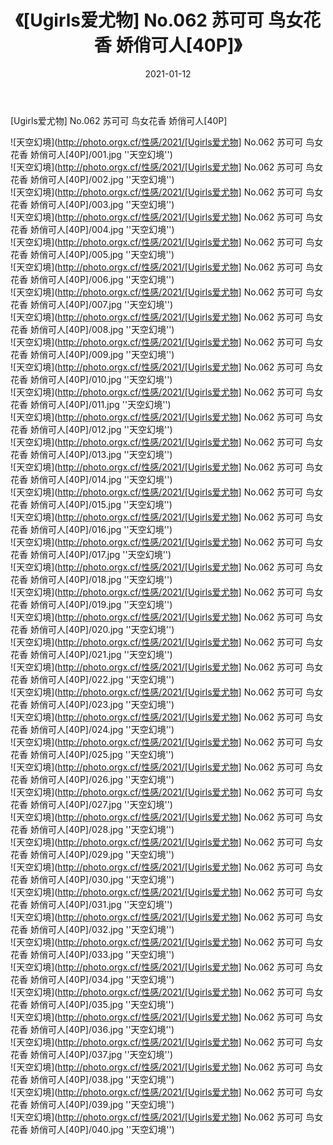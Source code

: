 ﻿---
layout: post
title:  《[Ugirls爱尤物] No.062 苏可可 鸟女花香 娇俏可人[40P]》
date:   2021-01-12
image: http://photo.orgx.cf/性感/2021/[Ugirls爱尤物] No.062 苏可可 鸟女花香 娇俏可人[40P]/000.jpg
categories: [美女, 性感, 泳衣]
---

[Ugirls爱尤物] No.062 苏可可 鸟女花香 娇俏可人[40P]



![天空幻境](http://photo.orgx.cf/性感/2021/[Ugirls爱尤物] No.062 苏可可 鸟女花香 娇俏可人[40P]/001.jpg ''天空幻境'') <br>
![天空幻境](http://photo.orgx.cf/性感/2021/[Ugirls爱尤物] No.062 苏可可 鸟女花香 娇俏可人[40P]/002.jpg ''天空幻境'') <br>
![天空幻境](http://photo.orgx.cf/性感/2021/[Ugirls爱尤物] No.062 苏可可 鸟女花香 娇俏可人[40P]/003.jpg ''天空幻境'') <br>
![天空幻境](http://photo.orgx.cf/性感/2021/[Ugirls爱尤物] No.062 苏可可 鸟女花香 娇俏可人[40P]/004.jpg ''天空幻境'') <br>
![天空幻境](http://photo.orgx.cf/性感/2021/[Ugirls爱尤物] No.062 苏可可 鸟女花香 娇俏可人[40P]/005.jpg ''天空幻境'') <br>
![天空幻境](http://photo.orgx.cf/性感/2021/[Ugirls爱尤物] No.062 苏可可 鸟女花香 娇俏可人[40P]/006.jpg ''天空幻境'') <br>
![天空幻境](http://photo.orgx.cf/性感/2021/[Ugirls爱尤物] No.062 苏可可 鸟女花香 娇俏可人[40P]/007.jpg ''天空幻境'') <br>
![天空幻境](http://photo.orgx.cf/性感/2021/[Ugirls爱尤物] No.062 苏可可 鸟女花香 娇俏可人[40P]/008.jpg ''天空幻境'') <br>
![天空幻境](http://photo.orgx.cf/性感/2021/[Ugirls爱尤物] No.062 苏可可 鸟女花香 娇俏可人[40P]/009.jpg ''天空幻境'') <br>
![天空幻境](http://photo.orgx.cf/性感/2021/[Ugirls爱尤物] No.062 苏可可 鸟女花香 娇俏可人[40P]/010.jpg ''天空幻境'') <br>
![天空幻境](http://photo.orgx.cf/性感/2021/[Ugirls爱尤物] No.062 苏可可 鸟女花香 娇俏可人[40P]/011.jpg ''天空幻境'') <br>
![天空幻境](http://photo.orgx.cf/性感/2021/[Ugirls爱尤物] No.062 苏可可 鸟女花香 娇俏可人[40P]/012.jpg ''天空幻境'') <br>
![天空幻境](http://photo.orgx.cf/性感/2021/[Ugirls爱尤物] No.062 苏可可 鸟女花香 娇俏可人[40P]/013.jpg ''天空幻境'') <br>
![天空幻境](http://photo.orgx.cf/性感/2021/[Ugirls爱尤物] No.062 苏可可 鸟女花香 娇俏可人[40P]/014.jpg ''天空幻境'') <br>
![天空幻境](http://photo.orgx.cf/性感/2021/[Ugirls爱尤物] No.062 苏可可 鸟女花香 娇俏可人[40P]/015.jpg ''天空幻境'') <br>
![天空幻境](http://photo.orgx.cf/性感/2021/[Ugirls爱尤物] No.062 苏可可 鸟女花香 娇俏可人[40P]/016.jpg ''天空幻境'') <br>
![天空幻境](http://photo.orgx.cf/性感/2021/[Ugirls爱尤物] No.062 苏可可 鸟女花香 娇俏可人[40P]/017.jpg ''天空幻境'') <br>
![天空幻境](http://photo.orgx.cf/性感/2021/[Ugirls爱尤物] No.062 苏可可 鸟女花香 娇俏可人[40P]/018.jpg ''天空幻境'') <br>
![天空幻境](http://photo.orgx.cf/性感/2021/[Ugirls爱尤物] No.062 苏可可 鸟女花香 娇俏可人[40P]/019.jpg ''天空幻境'') <br>
![天空幻境](http://photo.orgx.cf/性感/2021/[Ugirls爱尤物] No.062 苏可可 鸟女花香 娇俏可人[40P]/020.jpg ''天空幻境'') <br>
![天空幻境](http://photo.orgx.cf/性感/2021/[Ugirls爱尤物] No.062 苏可可 鸟女花香 娇俏可人[40P]/021.jpg ''天空幻境'') <br>
![天空幻境](http://photo.orgx.cf/性感/2021/[Ugirls爱尤物] No.062 苏可可 鸟女花香 娇俏可人[40P]/022.jpg ''天空幻境'') <br>
![天空幻境](http://photo.orgx.cf/性感/2021/[Ugirls爱尤物] No.062 苏可可 鸟女花香 娇俏可人[40P]/023.jpg ''天空幻境'') <br>
![天空幻境](http://photo.orgx.cf/性感/2021/[Ugirls爱尤物] No.062 苏可可 鸟女花香 娇俏可人[40P]/024.jpg ''天空幻境'') <br>
![天空幻境](http://photo.orgx.cf/性感/2021/[Ugirls爱尤物] No.062 苏可可 鸟女花香 娇俏可人[40P]/025.jpg ''天空幻境'') <br>
![天空幻境](http://photo.orgx.cf/性感/2021/[Ugirls爱尤物] No.062 苏可可 鸟女花香 娇俏可人[40P]/026.jpg ''天空幻境'') <br>
![天空幻境](http://photo.orgx.cf/性感/2021/[Ugirls爱尤物] No.062 苏可可 鸟女花香 娇俏可人[40P]/027.jpg ''天空幻境'') <br>
![天空幻境](http://photo.orgx.cf/性感/2021/[Ugirls爱尤物] No.062 苏可可 鸟女花香 娇俏可人[40P]/028.jpg ''天空幻境'') <br>
![天空幻境](http://photo.orgx.cf/性感/2021/[Ugirls爱尤物] No.062 苏可可 鸟女花香 娇俏可人[40P]/029.jpg ''天空幻境'') <br>
![天空幻境](http://photo.orgx.cf/性感/2021/[Ugirls爱尤物] No.062 苏可可 鸟女花香 娇俏可人[40P]/030.jpg ''天空幻境'') <br>
![天空幻境](http://photo.orgx.cf/性感/2021/[Ugirls爱尤物] No.062 苏可可 鸟女花香 娇俏可人[40P]/031.jpg ''天空幻境'') <br>
![天空幻境](http://photo.orgx.cf/性感/2021/[Ugirls爱尤物] No.062 苏可可 鸟女花香 娇俏可人[40P]/032.jpg ''天空幻境'') <br>
![天空幻境](http://photo.orgx.cf/性感/2021/[Ugirls爱尤物] No.062 苏可可 鸟女花香 娇俏可人[40P]/033.jpg ''天空幻境'') <br>
![天空幻境](http://photo.orgx.cf/性感/2021/[Ugirls爱尤物] No.062 苏可可 鸟女花香 娇俏可人[40P]/034.jpg ''天空幻境'') <br>
![天空幻境](http://photo.orgx.cf/性感/2021/[Ugirls爱尤物] No.062 苏可可 鸟女花香 娇俏可人[40P]/035.jpg ''天空幻境'') <br>
![天空幻境](http://photo.orgx.cf/性感/2021/[Ugirls爱尤物] No.062 苏可可 鸟女花香 娇俏可人[40P]/036.jpg ''天空幻境'') <br>
![天空幻境](http://photo.orgx.cf/性感/2021/[Ugirls爱尤物] No.062 苏可可 鸟女花香 娇俏可人[40P]/037.jpg ''天空幻境'') <br>
![天空幻境](http://photo.orgx.cf/性感/2021/[Ugirls爱尤物] No.062 苏可可 鸟女花香 娇俏可人[40P]/038.jpg ''天空幻境'') <br>
![天空幻境](http://photo.orgx.cf/性感/2021/[Ugirls爱尤物] No.062 苏可可 鸟女花香 娇俏可人[40P]/039.jpg ''天空幻境'') <br>
![天空幻境](http://photo.orgx.cf/性感/2021/[Ugirls爱尤物] No.062 苏可可 鸟女花香 娇俏可人[40P]/040.jpg ''天空幻境'') <br>